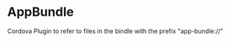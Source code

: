 AppBundle
=========

Cordova Plugin to refer to files in the bindle with the prefix "app-bundle://"
